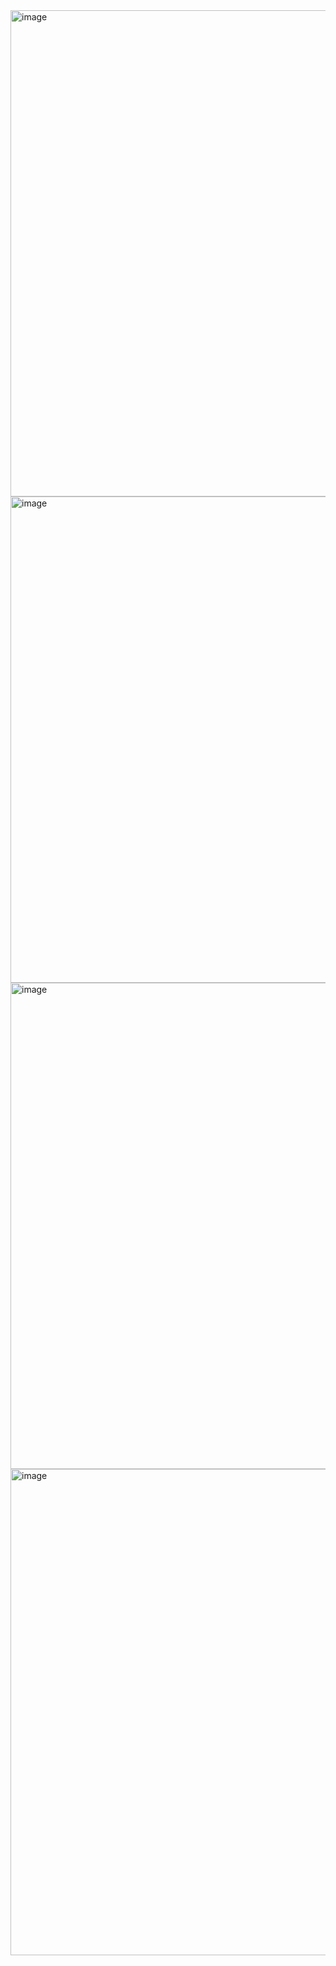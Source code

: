 <img width="778" alt="image" src="https://user-images.githubusercontent.com/88610333/181002870-cdeb05f2-7e27-4bd6-87a7-0d279ca2f2f7.png">
<img width="778" alt="image" src="https://user-images.githubusercontent.com/88610333/181004048-9daf4c5b-4c27-4eee-b6ab-914f640992b1.png">
<img width="778" alt="image" src="https://user-images.githubusercontent.com/88610333/181004103-52ef9676-4347-45d5-ba4c-3679bbb08174.png">
<img width="778" alt="image" src="https://user-images.githubusercontent.com/88610333/181006932-6a000899-f3c3-4770-a16d-d5850e837ae6.png">





